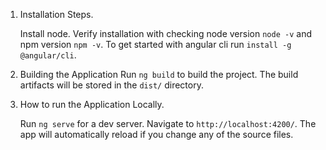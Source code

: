 1. Installation Steps.

   Install node.
   Verify installation with checking node version `node -v` and npm version `npm -v`.
   To get started with angular cli run `install -g @angular/cli`.

2. Building the Application
   Run `ng build` to build the project.
   The build artifacts will be stored in the `dist/` directory.

3. How to run the Application Locally.

   Run `ng serve` for a dev server. Navigate to `http://localhost:4200/`. The app will automatically reload if you change any of the source files.
